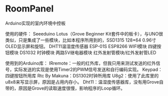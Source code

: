 # RoomPanel
 Arduino实现的室内环境中控板

使用的硬件：
Seeeduino Lotus（Grove Beginner Kit套件中的板卡），与UNO很类似，只是集成了一些模块，比如本程序所用到的，SSD1315 128*64 0.96寸OLED显示屏和旋钮。
DHT11温湿度传感器
ESP-01S ESP8266 WIFI模块
四键按钮模块
DS1032 时钟模块
两路5V继电器模块
红外发射管模块/红外发射管LED

使用到的Arduino库：
IRremote：一般的红外库，但我只用来测试发送的红外信号，实际发送的实现是使用Timer2的PWM信号发送和自行编码实现。
Keypad：四键按钮所用库
Rtc By Makuna：DS1302时钟所用库
U8g2：使用了此库里的u8x8来写显示屏，原因是占用内存小。
Dht11：温湿度传感器库，没有用Grove自带的，原因是Grove的读取速度很慢，影响程序的Loop循环。
